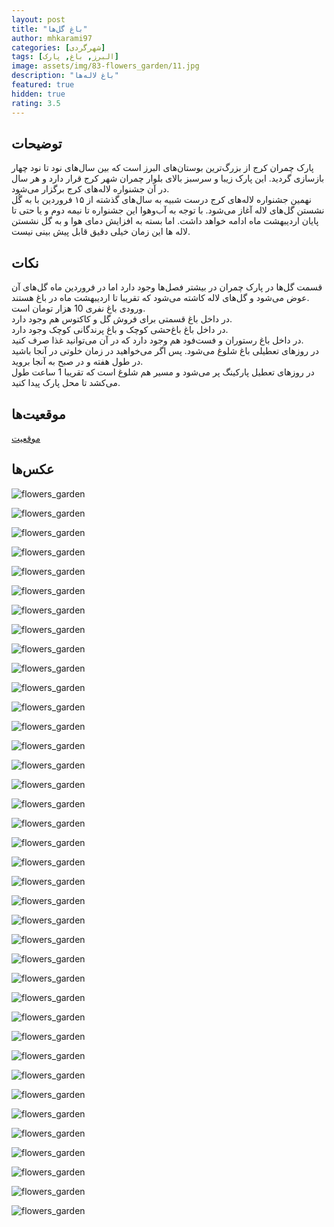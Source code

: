 ```yaml
---
layout: post
title: "باغ گل‌ها"
author: mhkarami97
categories: [شهر‌گردی]
tags: [البرز, باغ, پارک]
image: assets/img/83-flowers_garden/11.jpg
description: "باغ لاله‌ها"
featured: true
hidden: true
rating: 3.5
---
```


## توضیحات
پارک چمران کرج از بزرگ‌ترین بوستان‌های البرز است که بین سال‌های نود تا نود چهار بازسازی گردید. این پارک زیبا و سرسبز بالای بلوار چمران شهر کرج قرار دارد و هر سال در آن جشنواره لاله‌های کرج برگزار می‌شود.  
نهمین جشنواره لاله‌های کرج درست شبیه به سال‌های گذشته از ۱۵ فروردین با به گُل نشستن گل‌های لاله آغاز می‌شود. با توجه به آب‌وهوا این جشنواره تا نیمه دوم و یا حتی تا پایان اردیبهشت ماه ادامه خواهد داشت. اما بسته به افزایش دمای هوا و به گل نشستن لاله ها این زمان خیلی دقیق قابل پیش بینی نیست.

## نکات
قسمت گل‌ها در پارک چمران در بیشتر فصل‌ها وجود دارد اما در فروردین ماه گل‌های آن عوض می‌شود و گل‌های لاله کاشته می‌شود که تقریبا تا اردیبهشت ماه در باغ هستند.  
ورودی باغ نفری 10 هزار تومان است.  
در داخل باغ قسمتی برای فروش گل و کاکتوس هم وجود دارد.  
در داخل باغ باغ‌حشی کوچک و باغ پرندگانی کوچک وجود دارد.  
در داخل باغ رستوران و فست‌فود هم وجود دارد که در آن می‌توانید غذا صرف کنید.  
در روز‌های تعطیلی باغ شلوغ می‌شود. پس اگر می‌خواهید در زمان خلوتی در آنجا باشید در طول هفته و در صبح به آنجا بروید.  
در روزهای تعطیل پارکینگ پر می‌شود و مسیر هم شلوغ است که تقریبا 1 ساعت طول می‌کشد تا محل پارک پیدا کنید.  

## موقعیت‌ها
[موقعیت](https://www.google.com/maps/place/Flowers+Garden/@35.7936099,50.9906694,14.77z/data=!4m15!1m8!3m7!1s0x3f8d9560e50ce2cd:0xfe8f3fce8ca67cd5!2sLaleh+Park,+Qalamestan,+Karaj,+Alborz+Province!3b1!8m2!3d35.7939933!4d50.9894286!16s%2Fg%2F11bvtkd_yl!3m5!1s0x3f8d955799127c9b:0x2941ab8227b7ae53!8m2!3d35.8003882!4d51.0029655!16s%2Fg%2F11cp5dfdgq)  

## عکس‌ها
![flowers_garden](/assets/img/83-flowers_garden/01.jpg)  

![flowers_garden](/assets/img/83-flowers_garden/02.jpg)  

![flowers_garden](/assets/img/83-flowers_garden/03.jpg)  

![flowers_garden](/assets/img/83-flowers_garden/04.jpg)  

![flowers_garden](/assets/img/83-flowers_garden/05.jpg)  

![flowers_garden](/assets/img/83-flowers_garden/06.jpg)  

![flowers_garden](/assets/img/83-flowers_garden/07.jpg)  

![flowers_garden](/assets/img/83-flowers_garden/08.jpg)  

![flowers_garden](/assets/img/83-flowers_garden/09.jpg)  

![flowers_garden](/assets/img/83-flowers_garden/10.jpg)  

![flowers_garden](/assets/img/83-flowers_garden/11.jpg)  

![flowers_garden](/assets/img/83-flowers_garden/12.jpg)  

![flowers_garden](/assets/img/83-flowers_garden/13.jpg)  

![flowers_garden](/assets/img/83-flowers_garden/14.jpg)  

![flowers_garden](/assets/img/83-flowers_garden/15.jpg)  

![flowers_garden](/assets/img/83-flowers_garden/16.jpg)  

![flowers_garden](/assets/img/83-flowers_garden/17.jpg)  

![flowers_garden](/assets/img/83-flowers_garden/18.jpg)  

![flowers_garden](/assets/img/83-flowers_garden/19.jpg)  

![flowers_garden](/assets/img/83-flowers_garden/20.jpg)  

![flowers_garden](/assets/img/83-flowers_garden/21.jpg)  

![flowers_garden](/assets/img/83-flowers_garden/22.jpg)  

![flowers_garden](/assets/img/83-flowers_garden/23.jpg)  

![flowers_garden](/assets/img/83-flowers_garden/24.jpg)  

![flowers_garden](/assets/img/83-flowers_garden/25.jpg)  

![flowers_garden](/assets/img/83-flowers_garden/26.jpg)  

![flowers_garden](/assets/img/83-flowers_garden/27.jpg)  

![flowers_garden](/assets/img/83-flowers_garden/28.jpg)  

![flowers_garden](/assets/img/83-flowers_garden/29.jpg)  

![flowers_garden](/assets/img/83-flowers_garden/30.jpg)  

![flowers_garden](/assets/img/83-flowers_garden/31.jpg)  

![flowers_garden](/assets/img/83-flowers_garden/32.jpg)  

![flowers_garden](/assets/img/83-flowers_garden/33.jpg)  

![flowers_garden](/assets/img/83-flowers_garden/34.jpg)  

![flowers_garden](/assets/img/83-flowers_garden/35.jpg)  

![flowers_garden](/assets/img/83-flowers_garden/36.jpg)  

![flowers_garden](/assets/img/83-flowers_garden/37.jpg)  

![flowers_garden](/assets/img/83-flowers_garden/38.jpg)  